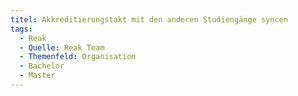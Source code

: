 ```yaml
---
titel: Akkreditierungstakt mit den anderen Studiengänge syncen
tags:
  - Reak
  - Quelle: Reak Team
  - Themenfeld: Organisation
  - Bachelor
  - Master
---
```

